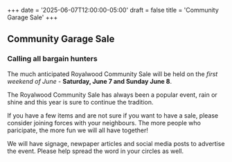 +++
date = '2025-06-07T12:00:00-05:00'
draft = false
title = 'Community Garage Sale'
+++

## Community Garage Sale

### Calling all bargain hunters

The much anticipated Royalwood Community Sale will be held on the _first weekend of June_ - **Saturday, June 7 and Sunday June 8**.

The Royalwood Community Sale has always been a popular event, rain or shine and this year is sure to continue the tradition.

If you have a few items and are not sure if you want to have a sale, please consider joining forces with your neighbours. The more people who paricipate, the more fun we will all have together!

We will have signage, newpaper articles and social media posts to advertise the event. Please help spread the word in your circles as well.
